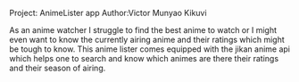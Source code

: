 Project:
AnimeLister app
Author:Victor Munyao Kikuvi

As an anime watcher I struggle to find the best anime to watch or I might even want to know the currently airing anime and their ratings which might be tough to know.
This anime lister comes equipped with the jikan anime api which helps one to search and know which animes are there their ratings and their season of airing.